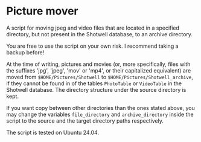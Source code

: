 # Picture mover

A script for moving jpeg and video files that are located in a specified directory, but not present in the Shotwell database, to an archive directory.

You are free to use the script on your own risk. I recommend taking a backup before!

At the time of writing, pictures and movies (or, more specifically, files with the suffixes 'jpg', 'jpeg', 'mov' or 'mp4', or their capitalized equivalent) are moved from `$HOME/Pictures/Shotwell` to `$HOME/Pictures/Shotwell_archive`, if they cannot be found in of the tables `PhotoTable` or `VideoTable` in the Shotwell database. The directory structure under the source directory is kept.

If you want copy between other directories than the ones stated above, you may change the variables `file_directory` and `archive_directory` inside the script to the source and the target directory paths respectively.

The script is tested on Ubuntu 24.04.

